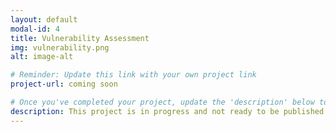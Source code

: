 ```yaml
---
layout: default
modal-id: 4
title: Vulnerability Assessment
img: vulnerability.png
alt: image-alt

# Reminder: Update this link with your own project link
project-url: coming soon

# Once you've completed your project, update the 'description' below to this one: Created a comprehensive vulnerability assessment for an open public database server, analyzing risk factors and proposing security enhancements in line with NIST SP 800-30 to mitigate potential threats and safeguard business operations.
description: This project is in progress and not ready to be published just yet. Please contact me if you'd like a sneak peek. Otherwise, stay tuned!
---
```


